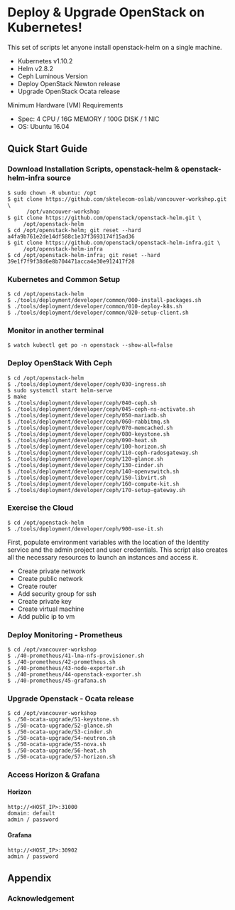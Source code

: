 # Deploy & Upgrade OpenStack on Kubernetes!

This set of scripts let anyone install openstack-helm on a single machine.

* Kubernetes v1.10.2
* Helm v2.8.2
* Ceph Luminous Version
* Deploy OpenStack Newton release
* Upgrade OpenStack Ocata release

Minimum Hardware (VM) Requirements
* Spec: 4 CPU / 16G MEMORY / 100G DISK / 1 NIC
* OS: Ubuntu 16.04

## Quick Start Guide

### Download Installation Scripts, openstack-helm & openstack-helm-infra source
    $ sudo chown -R ubuntu: /opt
    $ git clone https://github.com/sktelecom-oslab/vancouver-workshop.git \
          /opt/vancouver-workshop
    $ git clone https://github.com/openstack/openstack-helm.git \
         /opt/openstack-helm
    $ cd /opt/openstack-helm; git reset --hard a4fa9b761e2de14df588c1e37f3693174f15ad36
    $ git clone https://github.com/openstack/openstack-helm-infra.git \
         /opt/openstack-helm-infra
    $ cd /opt/openstack-helm-infra; git reset --hard 39e1f7f9f38d6e8b704471acca4e30e912417f28

### Kubernetes and Common Setup
    $ cd /opt/openstack-helm
    $ ./tools/deployment/developer/common/000-install-packages.sh
    $ ./tools/deployment/developer/common/010-deploy-k8s.sh
    $ ./tools/deployment/developer/common/020-setup-client.sh

### Monitor in another terminal
    $ watch kubectl get po -n openstack --show-all=false
    
### Deploy OpenStack With Ceph
    $ cd /opt/openstack-helm
    $ ./tools/deployment/developer/ceph/030-ingress.sh
    $ sudo systemctl start helm-serve
    $ make
    $ ./tools/deployment/developer/ceph/040-ceph.sh
    $ ./tools/deployment/developer/ceph/045-ceph-ns-activate.sh
    $ ./tools/deployment/developer/ceph/050-mariadb.sh
    $ ./tools/deployment/developer/ceph/060-rabbitmq.sh
    $ ./tools/deployment/developer/ceph/070-memcached.sh
    $ ./tools/deployment/developer/ceph/080-keystone.sh
    $ ./tools/deployment/developer/ceph/090-heat.sh
    $ ./tools/deployment/developer/ceph/100-horizon.sh
    $ ./tools/deployment/developer/ceph/110-ceph-radosgateway.sh
    $ ./tools/deployment/developer/ceph/120-glance.sh
    $ ./tools/deployment/developer/ceph/130-cinder.sh
    $ ./tools/deployment/developer/ceph/140-openvswitch.sh
    $ ./tools/deployment/developer/ceph/150-libvirt.sh
    $ ./tools/deployment/developer/ceph/160-compute-kit.sh
    $ ./tools/deployment/developer/ceph/170-setup-gateway.sh

### Exercise the Cloud
    $ cd /opt/openstack-helm
    $ ./tools/deployment/developer/ceph/900-use-it.sh

First, populate environment variables with the location of the Identity service and the admin project and user credentials. This script also creates all the necessary resources to launch an instances and access it.

* Create private network
* Create public network
* Create router
* Add security group for ssh
* Create private key
* Create virtual machine
* Add public ip to vm

### Deploy Monitoring - Prometheus
    $ cd /opt/vancouver-workshop
    $ ./40-prometheus/41-lma-nfs-provisioner.sh
    $ ./40-prometheus/42-prometheus.sh
    $ ./40-prometheus/43-node-exporter.sh
    $ ./40-prometheus/44-openstack-exporter.sh
    $ ./40-prometheus/45-grafana.sh

### Upgrade Openstack - Ocata release
    $ cd /opt/vancouver-workshop
    $ ./50-ocata-upgrade/51-keystone.sh
    $ ./50-ocata-upgrade/52-glance.sh
    $ ./50-ocata-upgrade/53-cinder.sh
    $ ./50-ocata-upgrade/54-neutron.sh
    $ ./50-ocata-upgrade/55-nova.sh
    $ ./50-ocata-upgrade/56-heat.sh
    $ ./50-ocata-upgrade/57-horizon.sh

###  Access Horizon & Grafana
#### Horizon
    http://<HOST_IP>:31000
    domain: default
    admin / password

#### Grafana
    http://<HOST_IP>:30902
    admin / password

## Appendix

### Acknowledgement

[OpenStack-Helm]: https://github.com/openstack/openstack-helm
[OpenStack-Helm Document]: https://docs.openstack.org/openstack-helm/latest/readme.html


